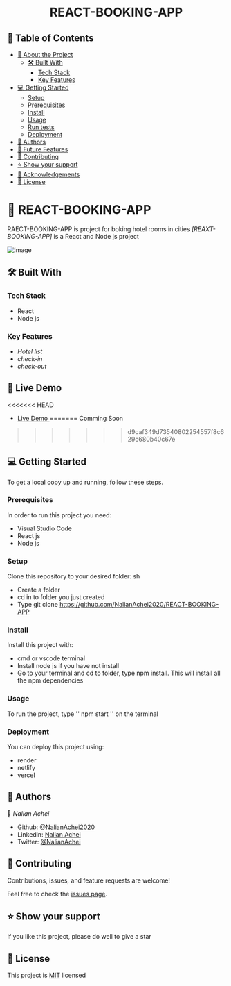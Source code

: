 <a name="readme-top"></a>

<div align="center">

  <br/>

  <h1><b>REACT-BOOKING-APP</b></h1>

</div>

## 📗 Table of Contents

- [📖 About the Project](#about-project)
  - [🛠 Built With](#built-with)
    - [Tech Stack](#tech-stack)
    - [Key Features](#key-features)
- [💻 Getting Started](#getting-started)
  - [Setup](#setup)
  - [Prerequisites](#prerequisites)
  - [Install](#install)
  - [Usage](#usage)
  - [Run tests](#run-tests)
  - [Deployment](#deployment)
- [👥 Authors](#authors)
- [🔭 Future Features](#future-features)
- [🤝 Contributing](#contributing)
- [⭐️ Show your support](#support)
- [🙏 Acknowledgements](#acknowledgements)
- [📝 License](#license)

<!-- PROJECT DESCRIPTION -->

# 📖 REACT-BOOKING-APP <a name="about-project"></a>

RAECT-BOOKING-APP is project for boking hotel rooms in cities
_[REAXT-BOOKING-APP]_ is a React and Node js project

![image](https://github.com/NalianAchei2020/REACT-BOOKING-APP/assets/88759996/dd1d9bcf-2b1a-43c0-b0a1-33698a2c5c01)


## 🛠 Built With <a name="built-with"></a>

### Tech Stack <a name="tech-stack"></a>

- React
- Node js

### Key Features <a name="key-features"></a>

- _Hotel list_
- _check-in_
- _check-out_

## 🚀 Live Demo <a name="live-demo"></a>
<<<<<<< HEAD

- [Live Demo ](https://nalianachei2020.github.io/Portfolio/)
=======
Comming Soon
>>>>>>> d9caf349d73540802254557f8c629c680b40c67e

## 💻 Getting Started <a name="getting-started"></a>

To get a local copy up and running, follow these steps.

### Prerequisites

In order to run this project you need:

- Visual Studio Code
- React js
- Node js

### Setup

Clone this repository to your desired folder:
sh

- Create a folder
- cd in to folder you just created
- Type git clone https://github.com/NalianAchei2020/REACT-BOOKING-APP

### Install

Install this project with:

- cmd or vscode terminal
- Install node js if you have not install
- Go to your terminal and cd to folder, type npm install. This will install all the npm dependencies

### Usage

To run the project, type '' npm start '' on the terminal

### Deployment

You can deploy this project using:

- render
- netlify
- vercel

## 👥 Authors <a name="authors"></a>

👤 _Nalian Achei_

- Github: [@NalianAchei2020](https://github.com/NalianAchei2020)
- Linkedin: [Nalian Achei](https://www.linkedin.com/in/nalian-achei-683208275)
- Twitter: [@NalianAchei](https://twitter.com/NalianAchei?t=E3ePLcJ7B45dBa8SBFIXDg&s=09)

## 🤝 Contributing <a name="contributing"></a>

Contributions, issues, and feature requests are welcome!

Feel free to check the [issues page](https://github.com/NalianAchei2020/Portfolio/issues).

## ⭐️ Show your support <a name="support"></a>

If you like this project, please do well to give a star

## 📝 License <a name="license"></a>

This project is [MIT](https://github.com/NalianAchei2020/Portfolio/blob/portfolio-feature/LICENSE) licensed
